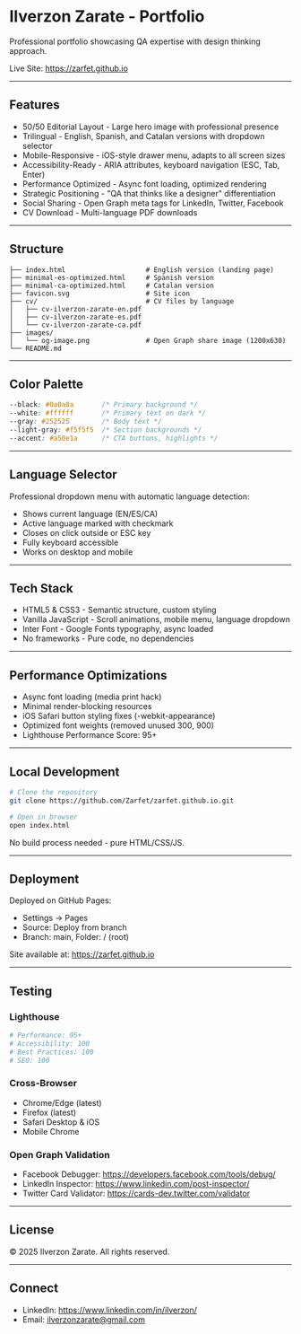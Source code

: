 # Ilverzon Zarate - Portfolio

Professional portfolio showcasing QA expertise with design thinking approach.

Live Site: https://zarfet.github.io

---

## Features

- 50/50 Editorial Layout - Large hero image with professional presence
- Trilingual - English, Spanish, and Catalan versions with dropdown selector
- Mobile-Responsive - iOS-style drawer menu, adapts to all screen sizes
- Accessibility-Ready - ARIA attributes, keyboard navigation (ESC, Tab, Enter)
- Performance Optimized - Async font loading, optimized rendering
- Strategic Positioning - "QA that thinks like a designer" differentiation
- Social Sharing - Open Graph meta tags for LinkedIn, Twitter, Facebook
- CV Download - Multi-language PDF downloads

---

## Structure

```
├── index.html                    # English version (landing page)
├── minimal-es-optimized.html     # Spanish version
├── minimal-ca-optimized.html     # Catalan version
├── favicon.svg                   # Site icon
├── cv/                           # CV files by language
│   ├── cv-ilverzon-zarate-en.pdf
│   ├── cv-ilverzon-zarate-es.pdf
│   └── cv-ilverzon-zarate-ca.pdf
├── images/
│   └── og-image.png              # Open Graph share image (1200x630)
└── README.md
```

---

## Color Palette

```css
--black: #0a0a0a       /* Primary background */
--white: #ffffff       /* Primary text on dark */
--gray: #252525        /* Body text */
--light-gray: #f5f5f5  /* Section backgrounds */
--accent: #a50e1a      /* CTA buttons, highlights */
```

---

## Language Selector

Professional dropdown menu with automatic language detection:
- Shows current language (EN/ES/CA)
- Active language marked with checkmark
- Closes on click outside or ESC key
- Fully keyboard accessible
- Works on desktop and mobile

---

## Tech Stack

- HTML5 & CSS3 - Semantic structure, custom styling
- Vanilla JavaScript - Scroll animations, mobile menu, language dropdown
- Inter Font - Google Fonts typography, async loaded
- No frameworks - Pure code, no dependencies

---

## Performance Optimizations

- Async font loading (media print hack)
- Minimal render-blocking resources
- iOS Safari button styling fixes (-webkit-appearance)
- Optimized font weights (removed unused 300, 900)
- Lighthouse Performance Score: 95+

---

## Local Development

```bash
# Clone the repository
git clone https://github.com/Zarfet/zarfet.github.io.git

# Open in browser
open index.html
```

No build process needed - pure HTML/CSS/JS.

---

## Deployment

Deployed on GitHub Pages:
- Settings → Pages
- Source: Deploy from branch
- Branch: main, Folder: / (root)

Site available at: https://zarfet.github.io

---

## Testing

### Lighthouse
```bash
# Performance: 95+
# Accessibility: 100
# Best Practices: 100
# SEO: 100
```

### Cross-Browser
- Chrome/Edge (latest)
- Firefox (latest)
- Safari Desktop & iOS
- Mobile Chrome

### Open Graph Validation
- Facebook Debugger: https://developers.facebook.com/tools/debug/
- LinkedIn Inspector: https://www.linkedin.com/post-inspector/
- Twitter Card Validator: https://cards-dev.twitter.com/validator

---

## License

© 2025 Ilverzon Zarate. All rights reserved.

---

## Connect

- LinkedIn: https://www.linkedin.com/in/ilverzon/
- Email: ilverzonzarate@gmail.com
